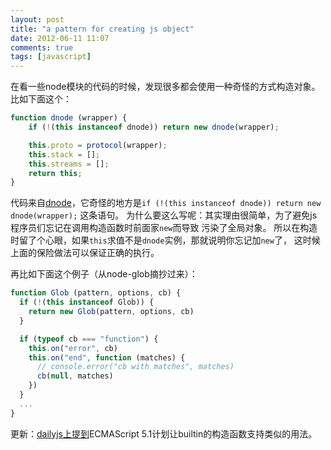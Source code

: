```yaml
---
layout: post
title: "a pattern for creating js object"
date: 2012-06-11 11:07
comments: true
tags: [javascript]
---
```


在看一些node模块的代码的时候，发现很多都会使用一种奇怪的方式构造对象。
比如下面这个：

```javascript
function dnode (wrapper) {
    if (!(this instanceof dnode)) return new dnode(wrapper);

    this.proto = protocol(wrapper);
    this.stack = [];
    this.streams = [];
    return this;
}
```

代码来自[dnode][1]，它奇怪的地方是`if (!(this instanceof dnode)) return new dnode(wrapper);`
这条语句。
为什么要这么写呢：其实理由很简单，为了避免js程序员们忘记在调用构造函数时前面家`new`而导致
污染了全局对象。
所以在构造时留了个心眼，如果`this`求值不是`dnode`实例，那就说明你忘记加`new`了，
这时候上面的保险做法可以保证正确的执行。

再比如下面这个例子（从node-glob摘抄过来）：

```javascript
function Glob (pattern, options, cb) {
  if (!(this instanceof Glob)) {
    return new Glob(pattern, options, cb)
  }

  if (typeof cb === "function") {
    this.on("error", cb)
    this.on("end", function (matches) {
      // console.error("cb with matches", matches)
      cb(null, matches)
    })
  }
  ...
}
```

更新：[dailyjs上提到][2]ECMAScript 5.1计划让builtin的构造函数支持类似的用法。

[1]: https://github.com/substack/dnode
[2]: http://dailyjs.com/2012/06/11/js101-constructor-functions
